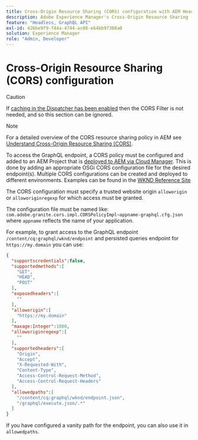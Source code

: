 ```yaml
---
title: Cross-Origin Resource Sharing (CORS) configuration with AEM Headless
description: Adobe Experience Manager's Cross-Origin Resource Sharing (CORS) allows headless web applications to make client-side calls to AEM. A CORS configuration is needed to enable access to the GraphQL endpoint.
feature: "Headless, GraphQL API"
exl-id: 426be9f9-f44a-4744-ac08-e64bb97308a0
solution: Experience Manager
role: "Admin, Developer"
---
```

# Cross-Origin Resource Sharing (CORS) configuration

>[!CAUTION]
>
>If [caching in the Dispatcher has been enabled](/help/headless/deployment/dispatcher-caching.md) then the CORS Filter is not needed, and so this section can be ignored.

>[!NOTE]
>
>For a detailed overview of the CORS resource sharing policy in AEM see [Understand Cross-Origin Resource Sharing (CORS)](https://experienceleague.adobe.com/docs/experience-manager-learn/foundation/security/understand-cross-origin-resource-sharing.html#understand-cross-origin-resource-sharing-(cors)).

To access the GraphQL endpoint, a CORS policy must be configured and added to an AEM Project that is [deployed to AEM via Cloud Manager](/help/implementing/cloud-manager/deploy-code.md). This is done by adding an appropriate OSGi CORS configuration file for the desired endpoint(s). Multiple CORS configurations can be created and deployed to different environments. Examples can be found in the [WKND Reference Site](https://github.com/adobe/aem-guides-wknd/tree/master/ui.config/src/main/content/jcr_root/apps/wknd/osgiconfig)

The CORS configuration must specify a trusted website origin `alloworigin` or `alloworiginregexp` for which access must be granted.

The configuration file must be named like: `com.adobe.granite.cors.impl.CORSPolicyImpl~appname-graphql.cfg.json` where `appname` reflects the name of your application.

For example, to grant access to the GraphQL endpoint `/content/cq:graphql/wknd/endpoint` and persisted queries endpoint for `https://my.domain` you can use:

```json
{
  "supportscredentials":false,
  "supportedmethods":[
    "GET",
    "HEAD",
    "POST"
  ],
  "exposedheaders":[
    ""
  ],
  "alloworigin":[
    "https://my.domain"
  ],
  "maxage:Integer":1800,
  "alloworiginregexp":[
    ""
  ],
  "supportedheaders":[
    "Origin",
    "Accept",
    "X-Requested-With",
    "Content-Type",
    "Access-Control-Request-Method",
    "Access-Control-Request-Headers"
  ],
  "allowedpaths":[
    "/content/cq:graphql/wknd/endpoint.json",
    "/graphql/execute.json/.*"
  ]
}
```

If you have configured a vanity path for the endpoint, you can also use it in `allowedpaths`.
